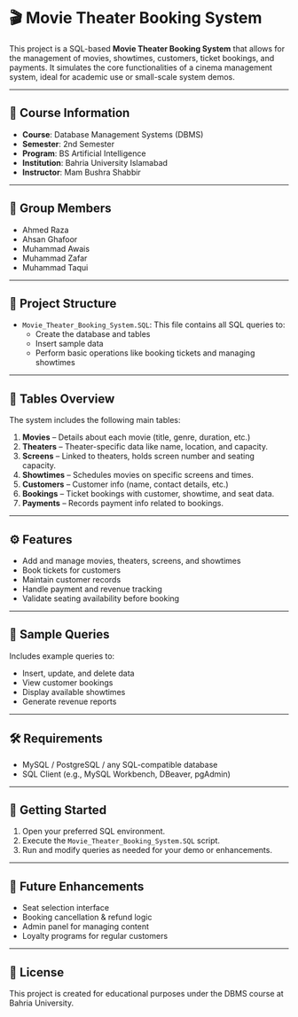 # 🎬 Movie Theater Booking System

This project is a SQL-based **Movie Theater Booking System** that allows for the management of movies, showtimes, customers, ticket bookings, and payments. It simulates the core functionalities of a cinema management system, ideal for academic use or small-scale system demos.

---

## 📘 Course Information

- **Course**: Database Management Systems (DBMS)  
- **Semester**: 2nd Semester  
- **Program**: BS Artificial Intelligence  
- **Institution**: Bahria University Islamabad  
- **Instructor**: Mam Bushra Shabbir

---

## 👥 Group Members

- Ahmed Raza  
- Ahsan Ghafoor  
- Muhammad Awais  
- Muhammad Zafar  
- Muhammad Taqui

---

## 📂 Project Structure

- `Movie_Theater_Booking_System.SQL`: This file contains all SQL queries to:
  - Create the database and tables
  - Insert sample data
  - Perform basic operations like booking tickets and managing showtimes

---

## 🧱 Tables Overview

The system includes the following main tables:

1. **Movies** – Details about each movie (title, genre, duration, etc.)
2. **Theaters** – Theater-specific data like name, location, and capacity.
3. **Screens** – Linked to theaters, holds screen number and seating capacity.
4. **Showtimes** – Schedules movies on specific screens and times.
5. **Customers** – Customer info (name, contact details, etc.)
6. **Bookings** – Ticket bookings with customer, showtime, and seat data.
7. **Payments** – Records payment info related to bookings.

---

## ⚙️ Features

- Add and manage movies, theaters, screens, and showtimes
- Book tickets for customers
- Maintain customer records
- Handle payment and revenue tracking
- Validate seating availability before booking

---

## 🧪 Sample Queries

Includes example queries to:

- Insert, update, and delete data
- View customer bookings
- Display available showtimes
- Generate revenue reports

---

## 🛠️ Requirements

- MySQL / PostgreSQL / any SQL-compatible database
- SQL Client (e.g., MySQL Workbench, DBeaver, pgAdmin)

---

## 🚀 Getting Started

1. Open your preferred SQL environment.
2. Execute the `Movie_Theater_Booking_System.SQL` script.
3. Run and modify queries as needed for your demo or enhancements.

---

## 🔧 Future Enhancements

- Seat selection interface
- Booking cancellation & refund logic
- Admin panel for managing content
- Loyalty programs for regular customers

---

## 📜 License

This project is created for educational purposes under the DBMS course at Bahria University.

